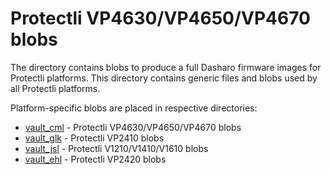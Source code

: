 # Protectli VP4630/VP4650/VP4670 blobs

The directory contains blobs to produce a full Dasharo firmware images
for Protectli platforms. This directory contains generic files and blobs
used by all Protectli platforms.

Platform-specific blobs are placed in respective directories:

- [vault_cml](vault_cml) - Protectli VP4630/VP4650/VP4670 blobs
- [vault_glk](vault_glk) - Protectli VP2410 blobs
- [vault_jsl](vault_jsl) - Protectli V1210/V1410/V1610 blobs
- [vault_ehl](vault_ehl) - Protectli VP2420 blobs
